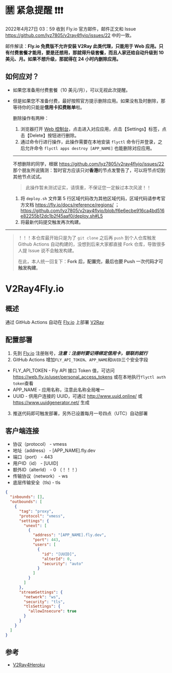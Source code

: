 # :u7981:	 紧急提醒 :exclamation::exclamation::exclamation: 
2022年4月27日 03：59 收到 Fly.io 官方邮件，邮件正文和 Issue https://github.com/lyz7805/v2ray4flyio/issues/22 中的一致。

邮件解读：**Fly.io 免费版不允许安装 V2Ray 此类代理，只能用于 Web 应用。只有付费套餐才能用，要是还想用，那就得升级套餐，而且人家还给自动升级到 10 美元、月。如果不想升级，那就得在 24 小时内删除应用。**

## 如何应对？
- 如果您准备用付费套餐（10 美元/月），可以无视此次提醒。
- 但是如果您不准备付费，最好按照官方提示删除应用。如果没有及时删除，那等待你的只能是**信用卡扣费账单**啦。

  删除操作有两种：
    1. 浏览器打开 [Web 控制台](https://fly.io/apps)，点击进入对应应用，点击【Settings】标签，点击【Delete】按钮进行删除。
    2. 通过命令行进行操作，此操作需要在本地安装 `flyctl` 命令行并登录，之后允许命令 `flyctl apps destroy [APP_NAME]` 也能删除对应应用。

  ---
  不想删除的同学，根据 https://github.com/lyz7805/v2ray4flyio/issues/22 那个朋友所说猜测：暂时官方应该只对**香港**的节点发警告了，可以将节点切到其他节点试试。
  > 此操作暂未测试证实，请慎重，不保证您一定躲过本次风波！！
    1. 将 `deploy.sh` 文件第 5 行区域代码改为其他区域代码，区域代码请参考官方文档 https://fly.io/docs/reference/regions/ ；
      https://github.com/lyz7805/v2ray4flyio/blob/f6e6ecbe916ca4bd516e82255b12dc1b2f45aaf0/deploy.sh#L5
    2. 将最新代码提交触发再次构建。

---

> ！！！本仓库最开始只是为了 `git clone` 之后再 `push` 到个人仓库触发 Github Actions 自动构建的，没想到后来大家都直接 Fork 仓库，导致很多人提 Issue 说不会触发构建。
> 
> 在此，本人统一回复下：**Fork 后，配置完，最后也要 Push 一次代码才可触发构建**。

# V2Ray4Fly.io

## 概述
通过 GitHub Actions 自动在 [Fly.io](https://fly.io/) 上部署 [V2Ray](https://www.v2fly.org/)

## 配置部署
1. 先到 [Fly.io](https://fly.io/) 注册账号，***注意：注册时要记得绑定信用卡，银联的就行***
2. GitHub Actions 增加`FLY_API_TOKEN`、`APP_NAME`和`UUID`三个安全字段
* FLY_API_TOKEN - Fly API 接口 Token 值，可访问 <https://web.fly.io/user/personal_access_tokens> 或在本地执行`flyctl auth token`查看
* APP_NAME - 应用名称，注意此名称全局唯一
* UUID - 供用户连接的 UUID，可通过 <http://www.uuid.online/> 或 <https://www.uuidgenerator.net/> 生成
3. 推送代码即可触发部署，另外已设置每月一号四点（UTC）自动部署

## 客户端连接
* 协议（protocol） - vmess
* 地址（address） - [APP_NAME].fly.dev
* 端口（port） - 443
* 用户ID（id） - [UUID]
* 额外ID（alterId） - 0 （！！！）
* 传输协议（network） - ws
* 底层传输安全（tls) - tls

```json
{
  "inbounds": [],
  "outbounds": [
    {
      "tag": "proxy",
      "protocol": "vmess",
      "settings": {
        "vnext": [
          {
            "address": "[APP_NAME].fly.dev",
            "port": 443,
            "users": [
              {
                "id": "[UUID]",
                "alterId": 0,
                "security": "auto"
              }
            ]
          }
        ]
      },
      "streamSettings": {
        "network": "ws",
        "security": "tls",
        "tlsSettings": {
          "allowInsecure": true
        }
      }
    }
  ]
}
```

## 参考
* [V2Ray4Heroku](https://github.com/lyz7805/v2ray4heroku)

